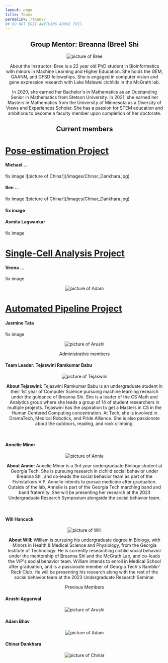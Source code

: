 ```yaml
---
layout: page
title: Teams
permalink: /teams/
## DO NOT EDIT ANYTHING ABOVE THIS
---
```


<head>
  <style>
    p {text-align: center;}
    h2 {text-align: center;}
  </style>
</head>

<h2>Group Mentor:  Breanna (Bree) Shi</h2>

![picture of Bree ](/images/Bree_Bio.jpg)

<p>About the Instructor: Bree is a 22 year old PhD student in Bioinformatics with minors in Machine Learning and Higher Education. She holds the GEM, GAANN, and GFSD fellowships. She is engaged in computer vision and gene expression research with Lake Malawei cichlids in the McGrath lab.

In 2020, she earned her Bachelor's in Mathematics as an Outstanding Senior in Mathematics from Stetson University. In 2021, she earned her Masters in Mathematics from the University of Minnesota as a Diversity of Views and Experiences Scholar. She has a passion for STEM education and ambitions to become a faculty member upon completion of her doctorate.</p>


<h2> Current members</h2>

# [Pose-estimation Project](/team_bios/MLVideo.md)

<h4> Michael ...</h4>
fix image
![picture of Chinar](/images/Chinar_Dankhara.jpg)

<h4> Ben ...</h4>
fix image
![picture of Chinar](/images/Chinar_Dankhara.jpg)

<h4 Harini Mudradi </h4>
fix image 
<h4> Asmita Lagwankar </h4>
fix image 

# [Single-Cell Analysis Project](/team_bios/MLExpression.md)

<h4>Veena ...</h4>
fix image

![picture of Adam](/images/Adam_Bhav.jpg)

# [Automated Pipeline Project](/team_bios/MathandCS.md)

<h4>Jasmine Tata</h4>
fix image

![picture of Arushi](/images/Arushi_Aggarwal.jpg)


Administrative members

<h4>Team Leader: Tejaswini Ramkumar Babu</h4>

![picture of Tejaswini](/images/teja_ramkumar.jpeg)

<p><strong>About Tejaswini:</strong> Tejaswini Ramkumar Babu is an undergraduate student in their 1st year of Computer Science pursuing machine learning research under the guidance of Breanna Shi. She is a leader of the CS Math and Analytics group where she leads a group of 14 of student researchers in multiple projects. Tejaswini has the aspiration to get a Masters in CS in the Human Centered Computing concentration. At Tech, she is involved in DramaTech, Medical Robotics, and Pride Alliance. She is also passionate about the outdoors, reading, and rock climbing.</p>
<br/>

<h4> Annelie Minor</h4>

![picture of Annie](/images/AnnieMinor2.jpg)

<p><strong>About Annie:</strong> Annelie Minor is a 3rd year undergraduate Biology student at Georgia Tech. She is pursuing research in cichlid social behavior under Breanna Shi, and co-leads the social behavior team as part of the Fishstalkers VIP. Annelie intends to pursue medicine after graduation. Outside of the lab, Annelie is part of the Georgia Tech marching band and band fraternity. She will be presenting her research at the 2023 Undergraduate Research Symposium alongside the social behavior team.</p>
<br/>

<h4> Will Hancock</h4>

![picture of Will](/images/Will_Hancock.jpg)

<p><strong>About Will:</strong> William is pursuing his undergraduate degree in Biology, with Minors in Health & Medical Science and Physiology, from the Georgia Institute of Technology. He is currently researching cichlid social behavior under the mentorship of Breanna Shi and the McGrath Lab, and co-leads the VIP's social behavior team. William intends to enroll in Medical School after graduation, and is a passionate member of Georgia Tech's Ramblin' Reck Club. He will be presenting his research along with the rest of the social behavior team at the 2023 Undergraduate Research Seminar.</p>


Previous Members

<h4>Arushi Aggarwal</h4>

![picture of Arushi](/images/Arushi_Aggarwal.jpg)

<h4>Adam Bhav </h4>

![picture of Adam](/images/Adam_Bhav.jpg)

<h4>Chinar Dankhara</h4>

![picture of Chinar](/images/Chinar_Dankhara.jpg)

<br/>

